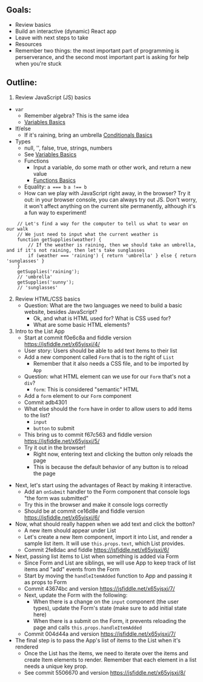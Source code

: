 ## Goals:
* Review basics
* Build an interactive (dynamic) React app
* Leave with next steps to take
* Resources
* Remember two things: the most important part of programming is perserverance, and the second most important part is asking for help when you're stuck

## Outline:
1. Review JavaScript (JS) basics
  * `var`
    * Remember algebra? This is the same idea
    * [Variables Basics](https://developer.mozilla.org/en-US/docs/Learn/Getting_started_with_the_web/JavaScript_basics#Variables)
  * If/else
  	* If it's raining, bring an umbrella
  	[Conditionals Basics](https://developer.mozilla.org/en-US/docs/Learn/Getting_started_with_the_web/JavaScript_basics#Conditionals)
  * Types
  	* null, '', false, true, strings, numbers
  	* See [Variables Basics](https://developer.mozilla.org/en-US/docs/Learn/Getting_started_with_the_web/JavaScript_basics#Variables)
	* Functions
		* Input a variable, do some math or other work, and return a new value
		* [Functions Basics](https://developer.mozilla.org/en-US/docs/Learn/Getting_started_with_the_web/JavaScript_basics#Functions)
	* Equality: `a === b` `a !== b`
	* How can we play with JavaScript right away, in the browser? Try it out: in your browser console, you can always try out JS. Don't worry, it won't affect anything on the current site permanently, although it's a fun way to experiment!
```
	// Let's find a way for the computer to tell us what to wear on our walk
	// We just need to input what the current weather is
	function getSupplies(weather) {
		// If the weather is raining, then we should take an umbrella, and if it's not raining, then let's take sunglasses
		if (weather === 'raining') { return 'umbrella' } else { return 'sunglasses' }
	}
	getSupplies('raining');
	// 'umbrella'
	getSupplies('sunny');
	// 'sunglasses'
```
2. Review HTML/CSS basics
	* Question: What are the two languages we need to build a basic website, besides JavaScript?
		* Ok, and what is HTML used for? What is CSS used for?
		* What are some basic HTML elements?
3. Intro to the List App
	* Start at commit f0e6c8a and fiddle version https://jsfiddle.net/x65yjsxj/4/
	* User story: Users should be able to add text items to their list
	* Add a new component called `Form` that is to the right of `List`
		* Remember that it also needs a CSS file, and to be imported by `App`
	* Question: what HTML element can we use for our `Form` that's not a `div`?
		* `form`: This is considered "semantic" HTML
	* Add a `form` element to our `Form` component
	* Commit adb4301
	* What else should the `form` have in order to allow users to add items to the list?
		* `input`
		* `button` to submit
	* This bring us to commit f67c563 and fiddle version https://jsfiddle.net/x65yjsxj/5/
	* Try it out in the browser!
	  * Right now, entering text and clicking the button only reloads the page
	  * This is because the default behavior of any button is to reload the page
  * Next, let's start using the advantages of React by making it interactive.
  	* Add an `onSubmit` handler to the Form component that console logs "the form was submitted"
  	* Try this in the browser and make it console logs correctly
  	* Should be at commit ce16d8e and fiddle version https://jsfiddle.net/x65yjsxj/6/
  * Now, what should really happen when we add text and click the botton?
  	* A new item should appear under List
  	* Let's create a new Item component, import it into List, and render a sample list item. It will use `this.props.text`, which List provides.
  	* Commit 2fe8dac and fiddle https://jsfiddle.net/x65yjsxj/6/
  * Next, passing list items to List when something is added via Form
  	* Since Form and List are siblings, we will use App to keep track of list items and "add" events from the Form
  	* Start by moving the `handleItemAdded` function to App and passing it as props to Form
  	* Commit 43674bc and version https://jsfiddle.net/x65yjsxj/7/
  	* Next, update the Form with the following:
  		* When there is a change on the `input` component (the user types), update the Form's state (make sure to add initial state here)
  		* When there is a submit on the Form, it prevents reloading the page and calls `this.props.handleItemAdded`
  	* Commit 004d44a and version https://jsfiddle.net/x65yjsxj/7/
  * The final step is to pass the App's list of items to the List when it's rendered
  	* Once the List has the items, we need to iterate over the items and create Item elements to render. Remember that each element in a list needs a unique key prop.
  	* See commit 5506670 and version https://jsfiddle.net/x65yjsxj/8/

	